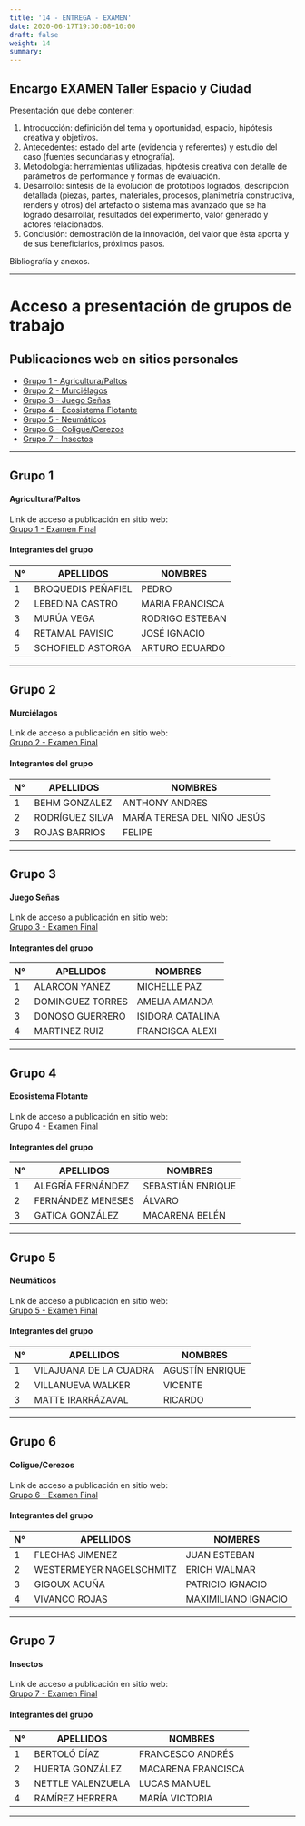 ```yaml
---
title: '14 - ENTREGA - EXAMEN'
date: 2020-06-17T19:30:08+10:00
draft: false
weight: 14
summary: 
---
```


## Encargo EXAMEN Taller Espacio y Ciudad

Presentación que debe contener:

1. Introducción: definición del tema y oportunidad, espacio, hipótesis creativa y objetivos.
2. Antecedentes: estado del arte (evidencia y referentes) y estudio del caso (fuentes secundarias y etnografía).
3. Metodología: herramientas utilizadas, hipótesis creativa con detalle de parámetros de performance y formas de evaluación. 
4. Desarrollo: síntesis de la evolución de prototipos logrados, descripción detallada (piezas, partes, materiales, procesos, planimetría constructiva, renders y otros) del artefacto o sistema más avanzado que se ha logrado desarrollar, resultados del experimento, valor generado y actores relacionados. 
5. Conclusión: demostración de la innovación, del valor que ésta aporta y de sus beneficiarios, próximos pasos.

Bibliografía y anexos.

---
# Acceso a presentación de grupos de trabajo
## Publicaciones web en sitios personales

- [Grupo 1 - Agricultura/Paltos](#grupo-1)
- [Grupo 2 - Murciélagos](#grupo-2)
- [Grupo 3 - Juego Señas](#grupo-3)
- [Grupo 4 - Ecosistema Flotante](#grupo-4)
- [Grupo 5 - Neumáticos](#grupo-5)
- [Grupo 6 - Coligue/Cerezos](#grupo-6)
- [Grupo 7 - Insectos](#grupo-7)

---

## Grupo 1
#### Agricultura/Paltos

Link de acceso a publicación en sitio web:\
[Grupo 1 - Examen Final](https://mlebedina.github.io/taller-ciudad-espacio/docs/e08/)

#### Integrantes del grupo

| N° | APELLIDOS | NOMBRES |
| ----------- | ----------- | ----------- |
|1|BROQUEDIS PEÑAFIEL|PEDRO|
|2|LEBEDINA CASTRO|MARIA FRANCISCA|
|3|MURÚA VEGA|RODRIGO ESTEBAN|
|4|RETAMAL PAVISIC|JOSÉ IGNACIO|
|5|SCHOFIELD ASTORGA|ARTURO EDUARDO|

---

## Grupo 2
#### Murciélagos

Link de acceso a publicación en sitio web:\
[Grupo 2 - Examen Final](https://a-behm.github.io/taller-ciudad-espacio/docs/ex%C3%A1men/)

#### Integrantes del grupo

| N° | APELLIDOS | NOMBRES |
| ----------- | ----------- | ----------- |
|1|BEHM GONZALEZ|ANTHONY ANDRES|
|2|RODRÍGUEZ SILVA|MARÍA TERESA DEL NIÑO JESÚS|
|3|ROJAS BARRIOS|FELIPE|

---

## Grupo 3
#### Juego Señas

Link de acceso a publicación en sitio web:\
[Grupo 3 - Examen Final]()

#### Integrantes del grupo

| N° | APELLIDOS | NOMBRES |
| ----------- | ----------- | ----------- |
|1|ALARCON YAÑEZ|MICHELLE PAZ|
|2|DOMINGUEZ TORRES|AMELIA AMANDA|
|3|DONOSO GUERRERO|ISIDORA CATALINA|
|4|MARTINEZ RUIZ|FRANCISCA ALEXI|

---

## Grupo 4
#### Ecosistema Flotante

Link de acceso a publicación en sitio web:\
[Grupo 4 - Examen Final](https://macagatica99.github.io/docs/examen/)

#### Integrantes del grupo

| N° | APELLIDOS | NOMBRES |
| ----------- | ----------- | ----------- |
|1|ALEGRÍA FERNÁNDEZ|SEBASTIÁN ENRIQUE|
|2|FERNÁNDEZ MENESES|ÁLVARO|
|3|GATICA GONZÁLEZ|MACARENA BELÉN|

---

## Grupo 5
#### Neumáticos

Link de acceso a publicación en sitio web:\
[Grupo 5 - Examen Final]()

#### Integrantes del grupo

| N° | APELLIDOS | NOMBRES |
| ----------- | ----------- | ----------- |
|1|VILAJUANA DE LA CUADRA|AGUSTÍN ENRIQUE|
|2|VILLANUEVA WALKER|VICENTE|
|3|MATTE IRARRÁZAVAL|RICARDO|

---

## Grupo 6
#### Coligue/Cerezos

Link de acceso a publicación en sitio web:\
[Grupo 6 - Examen Final]()

#### Integrantes del grupo

| N° | APELLIDOS | NOMBRES |
| ----------- | ----------- | ----------- |
|1|FLECHAS JIMENEZ|JUAN ESTEBAN|
|2|WESTERMEYER NAGELSCHMITZ|ERICH WALMAR|
|3|GIGOUX ACUÑA|PATRICIO IGNACIO|
|4|VIVANCO ROJAS|MAXIMILIANO IGNACIO|

---

## Grupo 7
#### Insectos

Link de acceso a publicación en sitio web:\
[Grupo 7 - Examen Final]()

#### Integrantes del grupo

| N° | APELLIDOS | NOMBRES |
| ----------- | ----------- | ----------- |
|1|BERTOLÓ DÍAZ|FRANCESCO ANDRÉS|
|2|HUERTA GONZÁLEZ|MACARENA FRANCISCA|
|3|NETTLE VALENZUELA|LUCAS MANUEL|
|4|RAMÍREZ HERRERA|MARÍA VICTORIA|

---
